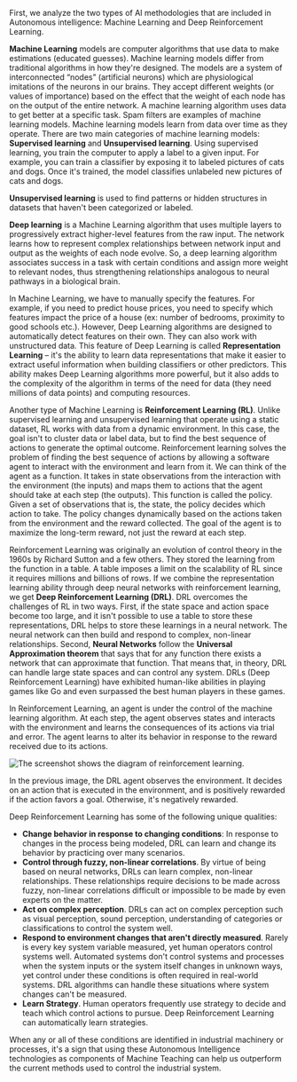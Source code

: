 First, we analyze the two types of AI methodologies that are included in Autonomous intelligence: Machine Learning and Deep Reinforcement Learning.

**Machine Learning** models are computer algorithms that use data to make estimations (educated guesses). Machine learning models differ from traditional algorithms in how they're designed. The models are a system of interconnected “nodes” (artificial neurons) which are physiological imitations of the neurons in our brains. They accept different weights (or values of importance) based on the effect that the weight of each node has on the output of the entire network. A machine learning algorithm uses data to get better at a specific task. Spam filters are examples of machine learning models. Machine learning models learn from data over time as they operate. There are two main categories of machine learning models: **Supervised learning** and **Unsupervised learning**. Using supervised learning, you train the computer to apply a label to a given input. For example, you can train a classifier by exposing it to labeled pictures of cats and dogs. Once it's trained, the model classifies unlabeled new pictures of cats and dogs.

**Unsupervised learning** is used to find patterns or hidden structures in datasets that haven't been categorized or labeled.

**Deep learning** is a Machine Learning algorithm that uses multiple layers to progressively extract higher-level features from the raw input. The network learns how to represent complex relationships between network input and output as the weights of each node evolve. So, a deep learning algorithm associates success in a task with certain conditions and assign more weight to relevant nodes, thus strengthening relationships analogous to neural pathways in a biological brain.

In Machine Learning, we have to manually specify the features. For example, if you need to predict house prices, you need to specify which features impact the price of a house (ex: number of bedrooms, proximity to good schools etc.). However, Deep Learning algorithms are designed to automatically detect features on their own. They can also work with unstructured data. This feature of Deep Learning is called **Representation Learning** – it's the ability to learn data representations that make it easier to extract useful information when building classifiers or other predictors. This ability makes Deep Learning algorithms more powerful, but it also adds to the complexity of the algorithm in terms of the need for data (they need millions of data points) and computing resources.

Another type of Machine Learning is **Reinforcement Learning (RL)**. Unlike supervised learning and unsupervised learning that operate using a static dataset, RL works with data from a dynamic environment. In this case, the goal isn't to cluster data or label data, but to find the best sequence of actions to generate the optimal outcome. Reinforcement learning solves the problem of finding the best sequence of actions by allowing a software agent to interact with the environment and learn from it. We can think of the agent as a function. It takes in state observations from the interaction with the environment (the inputs) and maps them to actions that the agent should take at each step (the outputs). This function is called the policy. Given a set of observations that is, the state, the policy decides which action to take. The policy changes dynamically based on the actions taken from the environment and the reward collected. The goal of the agent is to maximize the long-term reward, not just the reward at each step.

Reinforcement Learning was originally an evolution of control theory in the 1960s by Richard Sutton and a few others. They stored the learning from the function in a table. A table imposes a limit on the scalability of RL since it requires millions and billions of rows. If we combine the representation learning ability through deep neural networks with reinforcement learning, we get **Deep Reinforcement Learning (DRL)**. DRL overcomes the challenges of RL in two ways. First, if the state space and action space become too large, and it isn't possible to use a table to store these representations, DRL helps to store these learnings in a neural network. The neural network can then build and respond to complex, non-linear relationships. Second, **Neural Networks** follow the **Universal Approximation theorem** that says that for any function there exists a network that can approximate that function. That means that, in theory, DRL can handle large state spaces and can control any system. DRLs (Deep Reinforcement Learning) have exhibited human-like abilities in playing games like Go and even surpassed the best human players in these games.

In Reinforcement Learning, an agent is under the control of the machine learning algorithm. At each step, the agent observes states and interacts with the environment and learns the consequences of its actions via trial and error. The agent learns to alter its behavior in response to the reward received due to its actions.

![The screenshot shows the diagram of reinforcement learning.](../media/deep-reinforcement-learning.png)

In the previous image, the DRL agent observes the environment. It decides on an action that is executed in the environment, and is positively rewarded if the action favors a goal. Otherwise, it's negatively rewarded.

Deep Reinforcement Learning has some of the following unique qualities:

- **Change behavior in response to changing conditions**: In response to changes in the process being modeled, DRL can learn and change its behavior by practicing over many scenarios.
- **Control through fuzzy, non-linear correlations**. By virtue of being based on neural networks, DRLs can learn complex, non-linear relationships. These relationships require decisions to be made across fuzzy, non-linear correlations difficult or impossible to be made by even experts on the matter.
- **Act on complex perception**. DRLs can act on complex perception such as visual perception, sound perception, understanding of categories or classifications to control the system well.
- **Respond to environment changes that aren't directly measured**. Rarely is every key system variable measured, yet human operators control systems well. Automated systems don't control systems and processes when the system inputs or the system itself changes in unknown ways, yet control under these conditions is often required in real-world systems. DRL algorithms can handle these situations where system changes can't be measured.
- **Learn Strategy**. Human operators frequently use strategy to decide and teach which control actions to pursue. Deep Reinforcement Learning can automatically learn strategies.

When any or all of these conditions are identified in industrial machinery or processes, it's a sign that using these Autonomous Intelligence technologies as components of Machine Teaching can help us outperform the current methods used to control the industrial system.
